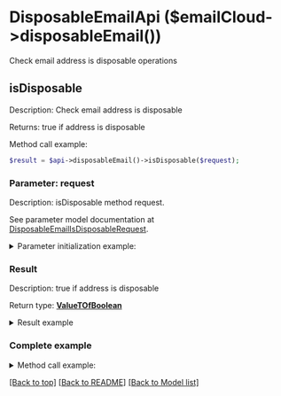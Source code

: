 # DisposableEmailApi ($emailCloud->disposableEmail())

Check email address is disposable operations

## **isDisposable**

Description: Check email address is disposable

Returns: true if address is disposable

Method call example:
```php
$result = $api->disposableEmail()->isDisposable($request);
```

### Parameter: request

Description: isDisposable method request.

See parameter model documentation at [DisposableEmailIsDisposableRequest](DisposableEmailIsDisposableRequest.md).

<details>
    <summary>Parameter initialization example:</summary>

```php
$request = Models::DisposableEmailIsDisposableRequest()
    ->address('example@mailcatch.com')
    ->build();
```

</details>

### Result

Description: true if address is disposable

Return type: [**ValueTOfBoolean**](ValueTOfBoolean.md)

<details>
    <summary>Result example</summary>

```php
$result = ;
```
</details>

### Complete example

<details>
    <summary>Method call example:</summary>

```php
$api = new EmailCloud($appKey, $appSid);

// Prepare parameters:
$address = ;

// Call method:
$result = $api->disposableEmail().isDisposable($request);

// Result example:
$result = ;
```

</details>

[[Back to top]](#)  [[Back to README]](README.md) [[Back to Model list]](Models.md)

